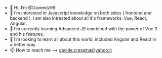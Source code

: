- 👋 Hi, I’m @Daveedz99
- 👀 I’m interested in Javascript knowledge on both sides ( frontend and backend ), i am also intrested about all it's frameworks: Vue, React, Angular.
- 🌱 I’m currently learning Advanced JS combined with the power of Vue 3 and his features.
- 💞️ I’m looking to learn all about this world, included Angular and React in a better way.
- 📫 How to reach me --> davide.crespina@yahoo.it
